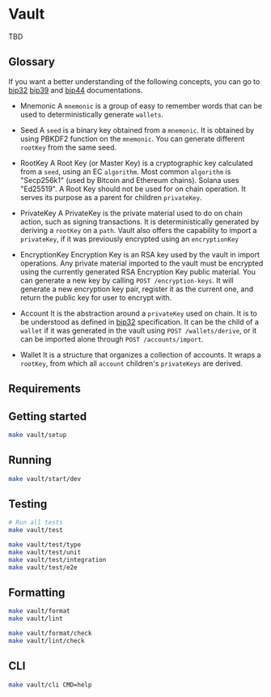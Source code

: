 # Vault

TBD

## Glossary

If you want a better understanding of the following concepts, you can go to [bip32](https://github.com/bitcoin/bips/blob/master/bip-0032.mediawiki) [bip39](https://github.com/bitcoin/bips/blob/master/bip-0039.mediawiki) and [bip44](https://github.com/bitcoin/bips/blob/master/bip-0044.mediawiki) documentations.

- Mnemonic
  A `mnemonic` is a group of easy to remember words that can be used to deterministically generate `wallets`.

- Seed
  A `seed` is a binary key obtained from a `mnemonic`. It is obtained by using PBKDF2 function on the `mnemonic`. You can generate different `rootKey` from the same seed.

- RootKey
  A Root Key (or Master Key) is a cryptographic key calculated from a `seed`, using an EC `algorithm`. Most common `algorithm` is "Secp256k1" (used by Bitcoin and Ethereum chains). Solana uses "Ed25519".
  A Root Key should not be used for on chain operation. It serves its purpose as a parent for children `privateKey`.

- PrivateKey
  A PrivateKey is the private material used to do on chain action, such as signing transactions. It is deterministically generated by deriving a `rootKey` on a `path`. Vault also offers the capability to import a `privateKey`, if it was previously encrypted using an `encryptionKey`

- EncryptionKey
  Encryption Key is an RSA key used by the vault in import operations. Any private material imported to the vault must be encrypted using the currently generated RSA Encryption Key public material.
  You can generate a new key by calling `POST /encryption-keys`. It will generate a new encryption key pair, register it as the current one, and return the public key for user to encrypt with.

- Account
  It is the abstraction around a `privateKey` used on chain. It is to be understood as defined in [bip32](https://github.com/bitcoin/bips/blob/master/bip-0032.mediawiki) specification. It can be the child of a `wallet` if it was generated in the vault using `POST /wallets/derive`, or it can be imported alone through `POST /accounts/import`.

- Wallet
  It is a structure that organizes a collection of accounts. It wraps a `rootKey`, from which all `account` children's `privateKeys` are derived.

## Requirements

## Getting started

```bash
make vault/setup
```

## Running

```bash
make vault/start/dev
```

## Testing

```bash
# Run all tests
make vault/test

make vault/test/type
make vault/test/unit
make vault/test/integration
make vault/test/e2e
```

## Formatting

```bash
make vault/format
make vault/lint

make vault/format/check
make vault/lint/check
```

## CLI

```bash
make vault/cli CMD=help
```
